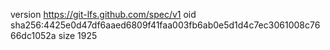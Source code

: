 version https://git-lfs.github.com/spec/v1
oid sha256:4425e0d47df6aaed6809f41faa003fb6ab0e5d1d4c7ec3061008c7666dc1052a
size 1925
